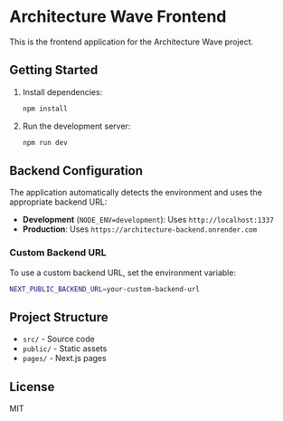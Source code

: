 # Architecture Wave Frontend

This is the frontend application for the Architecture Wave project.

## Getting Started

1. Install dependencies:
   ```bash
   npm install
   ```
2. Run the development server:
   ```bash
   npm run dev
   ```

## Backend Configuration

The application automatically detects the environment and uses the appropriate backend URL:

- **Development** (`NODE_ENV=development`): Uses `http://localhost:1337`
- **Production**: Uses `https://architecture-backend.onrender.com`

### Custom Backend URL

To use a custom backend URL, set the environment variable:
```bash
NEXT_PUBLIC_BACKEND_URL=your-custom-backend-url
```

## Project Structure
- `src/` - Source code
- `public/` - Static assets
- `pages/` - Next.js pages

## License
MIT 
